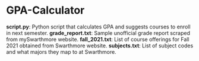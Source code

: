 # GPA-Calculator
**script.py**: Python script that calculates GPA and suggests courses to enroll in next semester.
**grade_report.txt**: Sample unofficial grade report scraped from mySwarthmore website.
**fall_2021.txt**: List of course offerings for Fall 2021 obtained from Swarthmore website.
**subjects.txt**: List of subject codes and what majors they map to at Swarthmore.
